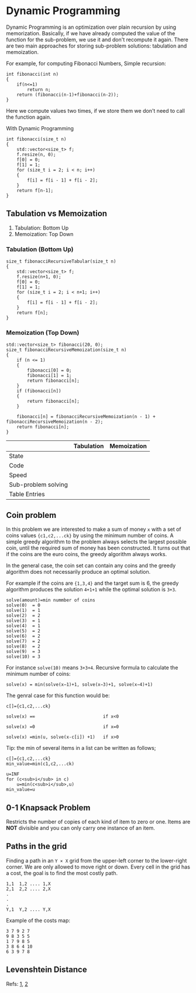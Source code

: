 # Dynamic Programming
Dynamic Programming is an optimization over plain recursion by using memorization. Basically, if we have already computed the value of the function for
the sub-problem, we use it and don't recompute it again. There are two main approaches for storing sub-problem solutions: tabulation and memoization.


For example, for computing Fibonacci Numbers,
Simple recursion:

```
int fibonacci(int n)
{
    if(n<=1)
        return n;
    return (fibonacci(n-1)+fibonacci(n-2));
}
```            
Here we compute values two times, if we store them we don't need to call the function again. 
 
With Dynamic Programming

```
int fibonacci(size_t n)
{
	std::vector<size_t> f;
    f.resize(n, 0);
    f[0] = 0;
    f[1] = 1;
    for (size_t i = 2; i < n; i++)
    {
        f[i] = f[i - 1] + f[i - 2];
    }
    return f[n-1];
}
```  



## Tabulation vs Memoization

1) Tabulation: Bottom Up
2) Memoization: Top Down
### Tabulation (Bottom Up)
```
size_t fibonacciRecursiveTabular(size_t n)
{
	std::vector<size_t> f;
    f.resize(n+1, 0);
    f[0] = 0;
    f[1] = 1;
    for (size_t i = 2; i < n+1; i++)
    {
        f[i] = f[i - 1] + f[i - 2];
    }
    return f[n];
}
```
### Memoization (Top Down)
```
std::vector<size_t> fibonacci(20, 0);
size_t fibonacciRecursiveMemoization(size_t n)
{
    if (n <= 1) 
    {
        fibonacci[0] = 0;
        fibonacci[1] = 1;
        return fibonacci[n];
    }
    if (fibonacci[n]) 
    {
        return fibonacci[n];
    }

    fibonacci[n] = fibonacciRecursiveMemoization(n - 1) + fibonacciRecursiveMemoization(n - 2);
    return fibonacci[n];
}
```


|                     | Tabulation  | Memoization  |
| -------------       |-------------| -----|
| State               |             |      |
| Code                |             |      |
| Speed               |             |      |
| Sub-problem solving |             |      |
| Table Entries       |             |      |






## Coin problem
In this problem we are interested to make a sum of money `x` with a set of coins values `{c1,c2,...ck}` by using the minimum number of coins.
A simple greedy algorithm to the problem always selects the largest possible coin, until the required sum of money has been constructed.
It turns out that if the coins are the euro coins, the greedy algorithm always works.

In the general case, the coin set can contain any coins and the greedy algorithm does not necessarily produce an optimal solution.

For example if the coins are `{1,3,4}` and the target sum is 6, the greedy algorithm produces the solution `4+1+1` while the optimal solution is `3+3`.

```
solve(amount)=min nummber of coins
solve(0)  = 0
solve(1)  = 1
solve(2)  = 2
solve(3)  = 1
solve(4)  = 1
solve(5)  = 2
solve(6)  = 2
solve(7)  = 2
solve(8)  = 2
solve(9)  = 3
solve(10) = 3
```
For instance `solve(10)` means `3+3+4`. Recursive formula to calculate the minimum number of coins:

```
solve(x) = min(solve(x−1)+1, solve(x−3)+1, solve(x−4)+1)

```
The genral case for this function would be:

```
c[]={c1,c2,...ck}

solve(x) =∞                          if x<0

solve(x) =0                          if x=0

solve(x) =min(u, solve(x-c[i]) +1)   if x>0
```

Tip: the min of several items in a list can be written as follows;
```
c[]={c1,c2,...ck}
min_value=min(c1,c2,...ck)

u=INF
for (c<sub>i</sub> in c)
    u=min(c<sub>i</sub>,u)
min_value=u
```


## 0-1 Knapsack Problem
Restricts the number of copies of each kind of item to zero or one. Items are **NOT** divisible and you can only carry one instance of an item.

## Paths in the grid
Finding a path in an `Y × X` grid from the upper-left corner to the lower-right corner. We are only allowed  to move right or down.
Every cell in the grid has a cost, the goal is to find the most costly path.

```
1,1  1,2 .... 1,X
2,1  2,2 .... 2,X
.
.
.
Y,1  Y,2 .... Y,X
```
Example of the costs map:
```
3 7 9 2 7
9 8 3 5 5
1 7 9 8 5
3 8 6 4 10
6 3 9 7 8
```


## Levenshtein Distance

Refs: [1](https://cses.fi/book.html),
      [2](https://www.geeksforgeeks.org/tabulation-vs-memoization/)